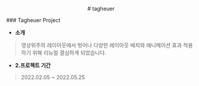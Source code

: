 
<p align = "center">
# tagheuer
</p>
### Tagheuer Project <http://dotsisi154.dothome.co.kr/tagheuer/index.html>


- <strong>소개</strong>
> 영상위주의 레이아웃에서 벗어나 다양한 레이아웃 배치와 애니메이션 효과 적용하기 위해 리뉴얼 결심하게 되었습니다.

-  <strong>2.프로젝트 기간</strong>
> 2022.02.05 ~ 2022.05.25
